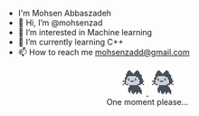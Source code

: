  - I'm Mohsen Abbaszadeh
 - 👋 Hi, I’m @mohsenzad
 - 👀 I’m interested in Machine learning
 - 🌱 I’m currently learning C++
 - 📫 How to reach me mohsenzadd@gmail.com
<p align="center">
  <a href="https://raw.githubusercontent.com/MunifTanjim/MunifTanjim/master/mona-loading-dark.gif#gh-dark-mode-only">
    <img src="https://raw.githubusercontent.com/MunifTanjim/MunifTanjim/master/mona-loading-dark.gif#gh-dark-mode-only" href="https://raw.githubusercontent.com/MunifTanjim/MunifTanjim/master/mona-loading-dark.gif#gh-dark-mode-only" alt="Loading Animation" width="48" />
  </a>
  <a href="https://muniftanjim.dev#gh-light-mode-only">
    <img src="https://raw.githubusercontent.com/MunifTanjim/MunifTanjim/master/mona-loading-dark.gif#gh-dark-mode-only" href="https://github.com/mohsenzad" alt="Loading Animation" width="48" />
  </a>
  <br />
  <span>One moment please...</span>
</p>
